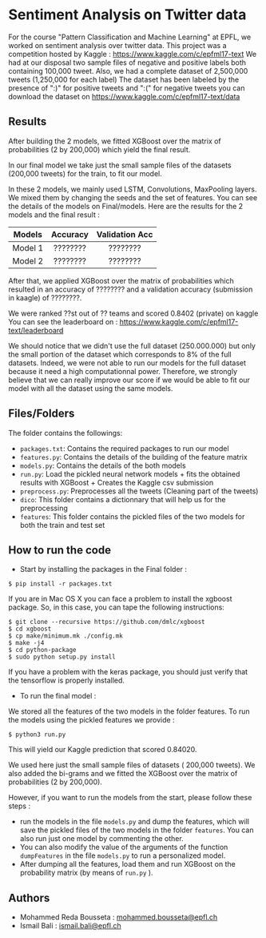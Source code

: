 # Sentiment Analysis on Twitter data 

For the course "Pattern Classification and Machine Learning" at EPFL, we worked on sentiment analysis over twitter data. This project was a competition hosted by Kaggle : https://www.kaggle.com/c/epfml17-text
We had at our disposal two sample files of negative and positive labels both containing 100,000 tweet.
Also, we had a complete dataset of 2,500,000 tweets (1,250,000 for each label)
The dataset has been labeled by the presence of  ":)" for positive tweets and ":(" for negative tweets 
you can download the dataset on https://www.kaggle.com/c/epfml17-text/data

## Results

After building the 2 models, we fitted XGBoost over the matrix of probabilities (2 by 200,000) which yield the final result.

In our final model we take just the small sample files of the datasets (200,000 tweets) for the train, to fit our model.

In these 2 models, we mainly used LSTM, Convolutions, MaxPooling layers. We mixed them by changing the seeds and the set of features.
You can see the details of the models on Final/models.
Here are the results for the 2 models and the final result :

| Models       | Accuracy           | Validation Acc |
| -------------|:------------------:|:-------------------:|
| Model 1      | ????????           | ????????            |
| Model 2      | ????????           | ????????            |


After that, we applied XGBoost over the matrix of probabilities which resulted in an accuracy of ???????? and a validation accuracy (submission in kaagle) of ????????.

We were ranked ??st out of ?? teams and scored 0.8402 (private) on kaggle
You can see the leaderboard on : https://www.kaggle.com/c/epfml17-text/leaderboard

We should notice that we didn't use the full dataset (250.000.000) but only the small portion of the dataset which corresponds to 8% of the full datasets. Indeed, we were not able to run our models for the full dataset because it need a high computationnal power. Therefore, we strongly believe that we can really improve our score if we would be able to fit our model with all the dataset using the same models. 

## Files/Folders

The folder contains the followings:

- `packages.txt`: Contains the required packages to run our model
- `features.py`: Contains the details of the building of the feature matrix
- `models.py`: Contains the details of the both models 
- `run.py`: Load the pickled neural network models + fits the obtained results with XGBoost + Creates the Kaggle csv submission
- `preprocess.py`: Preprocesses all the tweets (Cleaning part of the tweets)
- `dico`: This folder contains a dictionnary that will help us for the preprocessing
- `features`: This folder contains the pickled files of the two models for both the train and test set

## How to run the code

- Start by installing the packages in the Final folder :
```
$ pip install -r packages.txt
```
If you are in Mac OS X you can face a problem to install the xgboost package. So, in this case, you can tape the following instructions:

```
$ git clone --recursive https://github.com/dmlc/xgboost
$ cd xgboost
$ cp make/minimum.mk ./config.mk
$ make -j4
$ cd python-package
$ sudo python setup.py install

```
If you have a problem with the keras package, you should just verify that the tensorflow is properly installed.


- To run the final model :

We stored all the features of the two models in the folder features.
To run the models using the pickled features we provide :
 
```
$ python3 run.py 
```

This will yield our Kaggle prediction that scored 0.84020.

We used here just the small sample files of datasets ( 200,000 tweets). We also added the bi-grams and we fitted the XGBoost over the matrix of probabilities (2 by 200,000).

However, if you want to run the models from the start, please follow these steps :

- run the models in the file `models.py` and dump the features, which will save the pickled files of the two models in the folder `features`. You can also run just one model by commenting the other.
- You can also modify the value of the arguments of the function `dumpFeatures` in the file `models.py` to run a personalized model.
- After dumping all the features, load them and run XGBoost on the probability matrix (by means of `run.py` ).


## Authors

- Mohammed Reda Bousseta : mohammed.bousseta@epfl.ch
- Ismail Bali : ismail.bali@epfl.ch
